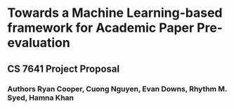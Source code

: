 # Towards a Machine Learning-based framework for Academic Paper Pre-evaluation

## CS 7641 Project Proposal

### Authors Ryan Cooper, Cuong Nguyen, Evan Downs, Rhythm M. Syed, Hamna Khan



